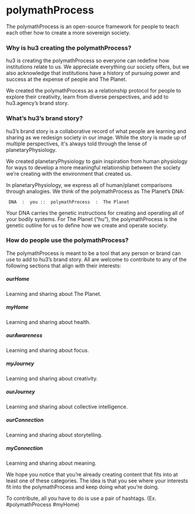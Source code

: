 # polymathProcess
The polymathProcess is an open-source framework for people to teach each other how to create a more sovereign society.

### Why is hu3 creating the polymathProcess?
hu3 is creating the polymathProcess so everyone can redefine how institutions relate to us. We appreciate everything our society offers, but we also acknowledge that institutions have a history of pursuing power and success at the expense of people and The Planet.

We created the polymathProcess as a relationship protocol for people to explore their creativity, learn from diverse perspectives, and add to hu3.agency’s brand story. 

### What’s hu3’s brand story?
hu3’s brand story is a collaborative record of what people are learning and sharing as we redesign society in our image. While the story is made up of multiple perspectives, it's always told through the lense of planetaryPhysiology.

We created planetaryPhysiology to gain inspiration from human physiology for ways to develop a more meaningful relationship between the society we’re creating with the environment that created us.

In planetaryPhysiology, we express all of human/planet comparisons through analogies. We think of the polymathProcess as The Planet’s DNA:

     DNA  :  you ::  polymathProcess  :  The Planet

Your DNA carries the genetic instructions for creating and operating all of your bodily systems. For The Planet (“hu”), the polymathProcess is the genetic outline for us to define how we create and operate society.

### How do people use the polymathProcess?
The polymathProcess is meant to be a tool that any person or brand can use to add to hu3’s brand story. All are welcome to contribute to any of the following sections that align with their interests:

##### ourHome
Learning and sharing about The Planet.

##### myHome
Learning and sharing about health.

##### ourAwareness
Learning and sharing about focus.

##### myJourney
Learning and sharing about creativity.

##### ourJourney
Learning and sharing about collective intelligence.

##### ourConnection
Learning and sharing about storytelling.

##### myConnection
Learning and sharing about meaning.

We hope you notice that you’re already creating content that fits into at least one of these categories. The idea is that you see where your interests fit into the polymathProcess and keep doing what you’re doing.

To contribute, all you have to do is use a pair of hashtags. (Ex. #polymathProcess #myHome)
